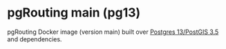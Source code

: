 # pgRouting main (pg13)

pgRouting Docker image (version main) built over [Postgres 13/PostGIS 3.5](https://hub.docker.com/r/postgis/postgis) and dependencies.
